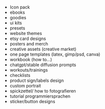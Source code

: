 - Icon pack
- ebooks
- goodies
- ui kits
- presets
- website themes
- etsy card designs
- posters and merch
- creative assets (creative market)
- one page templates (latex, gimp/psd, canva)
- workbook (how to...)
- chatgpt/stable diffusion prompts
- workouts/trainings
- checklists
- product sign/labels design
- custom portrait
- spickzettel/ how to fotografieren
- tutorial programmiersprachen
- sticker/button designs